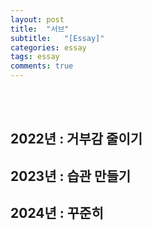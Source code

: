 ```yaml
---
layout: post
title:  "서브"
subtitle:   "[Essay]"
categories: essay
tags: essay
comments: true
---
```


<br><br>

## 2022년 : 거부감 줄이기

## 2023년 : 습관 만들기

## 2024년 : 꾸준히

